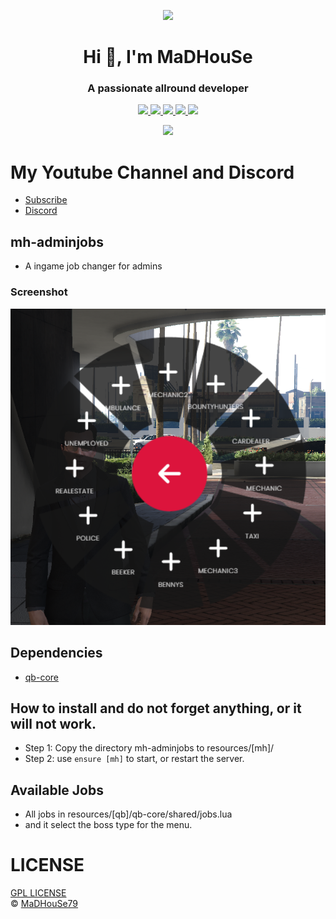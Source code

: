 <p align="center">
    <img width="140" src="https://icons.iconarchive.com/icons/iconarchive/red-orb-alphabet/128/Letter-M-icon.png" />  
    <h1 align="center">Hi 👋, I'm MaDHouSe</h1>
    <h3 align="center">A passionate allround developer </h3>    
</p>

<p align="center">
  <a href="https://github.com/MaDHouSe79/mh-adminjobs/issues">
    <img src="https://img.shields.io/github/issues/MaDHouSe79/mh-adminjobs"/> 
  </a>
  <a href="https://github.com/MaDHouSe79/mh-adminjobs/watchers">
    <img src="https://img.shields.io/github/watchers/MaDHouSe79/mh-adminjobs"/> 
  </a> 
  <a href="https://github.com/MaDHouSe79/mh-adminjobs/network/members">
    <img src="https://img.shields.io/github/forks/MaDHouSe79/mh-adminjobs"/> 
  </a>  
  <a href="https://github.com/MaDHouSe79/mh-adminjobs/stargazers">
    <img src="https://img.shields.io/github/stars/MaDHouSe79/mh-adminjobs?color=white"/> 
  </a>
  <a href="https://github.com/MaDHouSe79/mh-adminjobs/blob/main/LICENSE">
    <img src="https://img.shields.io/github/license/MaDHouSe79/mh-adminjobs?color=black"/> 
  </a>      
</p>

<p align="center">
  <img alig src="https://github-profile-trophy.vercel.app/?username=MaDHouSe79&margin-w=15&column=6" />
</p>

# My Youtube Channel and Discord
- [Subscribe](https://www.youtube.com/c/@MaDHouSe79) 
- [Discord](https://discord.gg/vJ9EukCmJQ)

## mh-adminjobs 
- A ingame job changer for admins

### Screenshot
![foto](https://github.com/MaDHouSe79/mh-adminjobs/blob/main/screenshot/1.png)

## Dependencies
- [qb-core](https://github.com/qbcore-framework/qb-core)

## How to install and do not forget anything, or it will not work.
- Step 1: Copy the directory mh-adminjobs to resources/[mh]/
- Step 2: use `ensure [mh]` to start, or restart the server.


## Available Jobs 
- All jobs in resources/[qb]/qb-core/shared/jobs.lua 
- and it select the boss type for the menu.

# LICENSE
[GPL LICENSE](./LICENSE)<br />
&copy; [MaDHouSe79](https://www.youtube.com/@MaDHouSe79)
